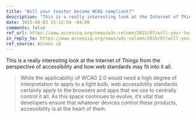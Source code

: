 ```yaml
---
title: "Will your toaster become WCAG compliant?"
description: "This is a really interesting look at the Internet of Things from the perspective of accessibility and how web standards may fit into it all."
date: 2015-08-03 15:12:54 -04:00
comments: false
ref_url: https://www.accessiq.org/news/w3c-column/2015/07/will-your-toaster-become-wcag-compliant
in_reply_to: https://www.accessiq.org/news/w3c-column/2015/07/will-your-toaster-become-wcag-compliant
ref_source: Access iQ
---
```


This is a really interesting look at the Internet of Things from the perspective of accessibility and how web standards may fit into it all.

> While the applicability of WCAG 2.0 would need a high degree of interpretation to apply to a light bulb, web accessibility standards certainly apply to the browsers and apps that we use to centrally control it all. As this space continues to evolve, it’s vital that developers ensure that whatever devices control these products, accessibility is at the heart of them.